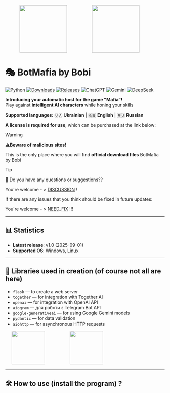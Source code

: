 <p align="center">
  <img src="https://upload.wikimedia.org/wikipedia/commons/c/c3/Python-logo-notext.svg" width="150" style="margin: 0 20px;"> &nbsp;&nbsp;&nbsp;&nbsp;&nbsp;&nbsp;&nbsp;&nbsp;
  <img src="https://upload.wikimedia.org/wikipedia/commons/0/04/ChatGPT_logo.svg" width="150" style="margin: 0 20px;"> &nbsp;&nbsp;&nbsp;&nbsp;&nbsp;&nbsp;&nbsp;&nbsp;
</p>

# 🎭 BotMafia by Bobi

![Python](https://img.shields.io/badge/python-3.13%2B-blue.svg)
[![Downloads](https://img.shields.io/github/downloads/username/mafia-bot/total)](https://github.com/username/mafia-bot/releases)
[![Releases](https://img.shields.io/github/v/release/username/mafia-bot?sort=semver)](https://github.com/username/mafia-bot/releases)
![ChatGPT](https://img.shields.io/badge/ChatGPT-OpenAI-blueviolet.svg)
![Gemini](https://img.shields.io/badge/Gemini-Google-orange.svg)
![DeepSeek](https://img.shields.io/badge/DeepSeek-AI-red.svg)

**Introducing your automatic host for the game "Mafia"!**  
Play against **intelligent AI characters** while honing your skills

**Supported languages:** 🇺🇦 **Ukrainian** | 🇬🇧 **English** | 🇷🇺 **Russian**

**A license is required for use**, which can be purchased at the link below:


> [!WARNING]
> ⚠**Beware of malicious sites!**
> 
> This is the only place where you will find **official download files** BotMafia by Bobi

> [!TIP]
> 💬 Do you have any questions or suggestions??
>
> You're welcome - > [DISCUSSION](https://github.com/username/repo/discussions) !


If there are any issues that you think should be fixed in future updates:

You're welcome - > [NEED_FIX](https://github.com/BobiArs/mafia-bot/issues/new?template=bug_rep.yml) !!!

---

## 📊 Statistics

- **Latest release**: v1.0 (2025-09-01)
- **Supported OS**: Windows, Linux

---

## 🧩 Libraries used in creation (of course not all are here)

- `flask` — to create a web server
- `together` — for integration with Together AI
- `openai` — for integration with OpenAI API
- `aiogram` — для роботи з Telegram Bot API
- `google-generativeai` — for using Google Gemini models
- `pydantic` — for data validation
- `aiohttp` — for asynchronous HTTP requests

<p align="left">
  <img src="https://uxwing.com/wp-content/themes/uxwing/download/brands-and-social-media/google-gemini-icon.png" width="105" style="margin: 0 20px;"> &nbsp;&nbsp;&nbsp;&nbsp;&nbsp;&nbsp;&nbsp;&nbsp;
  <img src="https://upload.wikimedia.org/wikipedia/commons/9/95/DeepSeek-icon.svg" width="105" style="margin: 0 20px;"> &nbsp;&nbsp;&nbsp;&nbsp;&nbsp;&nbsp;&nbsp;&nbsp;
</p>

---

## 🛠️ How to use (install the program) ?
